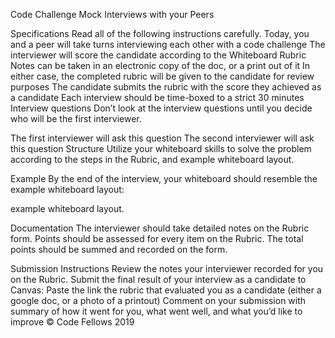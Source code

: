 Code Challenge
Mock Interviews with your Peers

Specifications
Read all of the following instructions carefully.
Today, you and a peer will take turns interviewing each other with a code challenge
The interviewer will score the candidate according to the Whiteboard Rubric
Notes can be taken in an electronic copy of the doc, or a print out of it
In either case, the completed rubric will be given to the candidate for review purposes
The candidate submits the rubric with the score they achieved as a candidate
Each interview should be time-boxed to a strict 30 minutes
Interview questions
Don’t look at the interview questions until you decide who will be the first interviewer.

The first interviewer will ask this question
The second interviewer will ask this question
Structure
Utilize your whiteboard skills to solve the problem according to the steps in the Rubric, and example whiteboard layout.

Example
By the end of the interview, your whiteboard should resemble the example whiteboard layout:

example whiteboard layout.

Documentation
The interviewer should take detailed notes on the Rubric form. Points should be assessed for every item on the Rubric. The total points should be summed and recorded on the form.

Submission Instructions
Review the notes your interviewer recorded for you on the Rubric.
Submit the final result of your interview as a candidate to Canvas:
Paste the link the rubric that evaluated you as a candidate (either a google doc, or a photo of a printout)
Comment on your submission with summary of how it went for you, what went well, and what you’d like to improve
© Code Fellows 2019